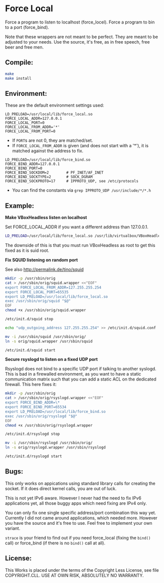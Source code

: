 Force Local
===========

Force a program to listen to localhost (force_locel).  Force a program to bin to a port (force_bind).

Note that these wrappers are not meant to be perfect.  They are meant to be adjusted to your needs.
Use the source, it's free, as in free speech, free beer and free men.


Compile:
--------

```bash
make
make install
```


Environment:
------------

These are the default environment settings used:
```
LD_PRELOAD=/usr/local/lib/force_local.so
FORCE_LOCAL_ADDR=127.0.0.1
FORCE_LOCAL_PORT=0
FORCE_LOCAL_FROM_ADDR='*'
FORCE_LOCAL_FROM_PORT=0
```
- If `PORT`s are not 0, they are matched/set.
- If `FORCE_LOCAL_FROM_ADDR` is given (and does not start with a '*'), it is matched against the address to fix.


```
LD_PRELOAD=/usr/local/lib/force_bind.so
FORCE_BIND_ADDR=127.0.0.1
FORCE_BIND_PORT=0
FORCE_BIND_SOCKDOM=2		# PF_INET/AF_INET
FORCE_BIND_SOCKTYPE=2		# SOCK_DGRAM
FORCE_BIND_SOCKPROTO=17		# IPPROTO_UDP, see /etc/protocols
```
- You can find the constants via `grep IPPROTO_UDP /usr/include/*/*.h`


Example:
--------

**Make VBoxHeadless listen on localhost**

Set FORCE_LOCAL_ADDR if you want a different address than 127.0.0.1.

```bash
LD_PRELOAD=/usr/local/lib/force_local.so /usr/lib/virtualbox/VBoxHeadless --startvm "VM name" --vnc --vncport 2000 --vncpass "pw" --width 800 --height 600
```
The downside of this is that you must run VBoxHeadless as root to get this fixed as it is suid root.

**Fix SQUID listening on random port**

See also http://permalink.de/tino/squid

```bash
mkdir -p /usr/sbin/orig
cat > /usr/sbin/orig/squid.wrapper <<"EOF"
export FORCE_LOCAL_FROM_ADDR=127.255.255.254
export FORCE_LOCAL_PORT=65535
export LD_PRELOAD=/usr/local/lib/force_local.so
exec /usr/sbin/orig/squid "$@"
EOF
chmod +x /usr/sbin/orig/squid.wrapper

/etc/init.d/squid stop

echo "udp_outgoing_address 127.255.255.254" >> /etc/init.d/squid.conf

mv -i /usr/sbin/squid /usr/sbin/orig/
ln -s orig/squid.wrapper /usr/sbin/squid

/etc/init.d/squid start
```

**Secure rsyslogd to listen on a fixed UDP port**

Rsyslogd does not bind to a specific UDP port if talking to another syslogd.  This is bad in a firewalled environment, as you want to have a static communication matrix such that you can add a static ACL on the dedicated firewall.  This here fixes it:

```bash
mkdir -p /usr/sbin/orig
cat > /usr/sbin/orig/rsyslogd.wrapper <<"EOF"
export FORCE_BIND_ADDR=\*
export FORCE_BIND_PORT=65534
export LD_PRELOAD=/usr/local/lib/force_bind.so
exec /usr/sbin/orig/rsyslogd "$@"
EOF
chmod +x /usr/sbin/orig/rsyslogd.wrapper

/etc/init.d/rsyslogd stop

mv -i /usr/sbin/rsyslogd /usr/sbin/orig/
ln -s orig/rsyslogd.wrapper /usr/sbin/rsyslogd

/etc/init.d/rsyslogd start
```

Bugs:
-----

This only works on appications using standard library calls for creating the socket.  If it does direct kernel calls, you are out of luck.

This is not yet IPv6 aware.  However I never had the need to fix IPv6 applications yet, all those buggy apps which need fixing are IPv4 only.

You can only fix one single specific address/port combination this way yet.  Currently I did not came around applications, which needed more.
However you have the source and it's free to use.  Feel free to implement your own variant.

`strace` is your friend to find out if you need force_local (fixing the `bind()` call) or force_bind (if there is no `bind()` call at all).


License:
--------

This Works is placed under the terms of the Copyright Less License,
see file COPYRIGHT.CLL.  USE AT OWN RISK, ABSOLUTELY NO WARRANTY.
